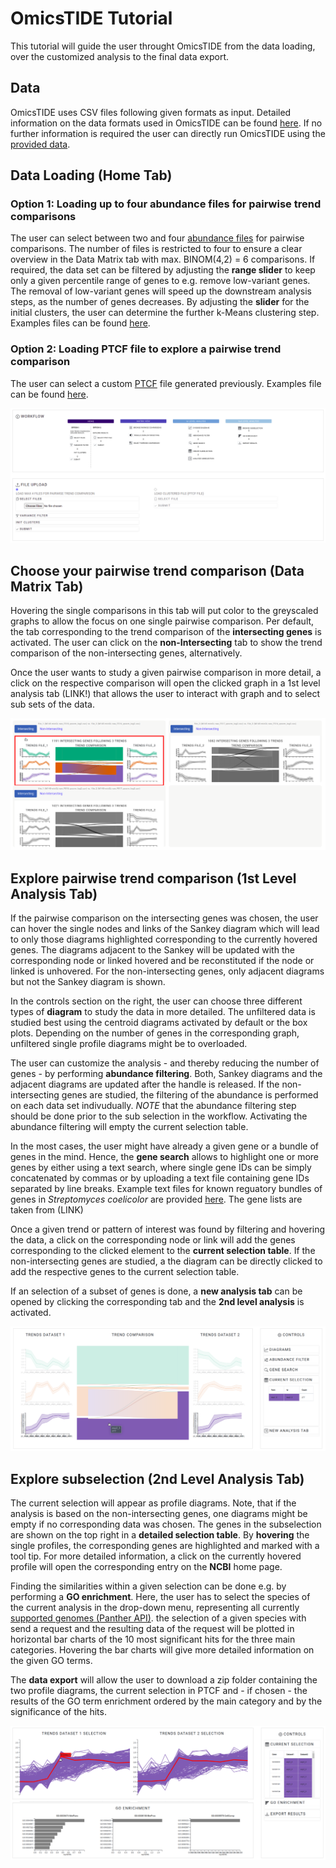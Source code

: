 # OmicsTIDE Tutorial
This tutorial will guide the user throught OmicsTIDE from the data loading, over the customized analysis to the final data export.

## Data 
OmicsTIDE uses CSV files following given formats as input. Detailed information on the data formats used in OmicsTIDE can be found [here](DATAFORMATS.md). If no further information is required the user can directly run OmicsTIDE using the [provided data](../static/data/test_data/).

## Data Loading (Home Tab)

### Option 1: Loading up to four abundance files for pairwise trend comparisons
The user can select between two and four [abundance files](DATAFORMATS.md/###-Abundance-Data) for pairwise comparisons. The number of files is restricted to four to ensure a clear overview in the Data Matrix tab with max. BINOM(4,2) = 6 comparisons. If required, the data set can be filtered by adjusting the **range slider** to keep only a given percentile range of genes to e.g. remove low-variant genes. The removal of low-variant genes will speed up the downstream analysis steps, as the number of genes decreases. By adjusting the **slider** for the initial clusters, the user can determine the further k-Means clustering step. Examples files can be found [here](../static/data/test_data/qnorm_log2).

### Option 2: Loading PTCF file to explore a pairwise trend comparison
The user can select a custom [PTCF](DATAFORMATS.md/###-Pairwise-Trend-Comparison-Format-(PTCF)) file generated previously. Examples file can be found [here](../static/data/test_data/ptcf).

<p align="center">
  <img src="../images/home.png" />
</p>

## Choose your pairwise trend comparison (Data Matrix Tab)
Hovering the single comparisons in this tab will put color to the greyscaled graphs to allow the focus on one single pairwise comparison. Per default, the tab corresponding to the trend comparison of the **intersecting genes** is activated. The user can click on the **non-Intersecting** tab to show the trend comparison of the non-intersecting genes, alternatively. 

Once the user wants to study a given pairwise comparison in more detail, a click on the respective comparison will open the clicked graph in a 1st level analysis tab (LINK!) that allows the user to interact with graph and to select sub sets of the data. 
<p align="center">
  <img src="../images/One.svg" />
</p>

## Explore pairwise trend comparison (1st Level Analysis Tab)

If the pairwise comparison on the intersecting genes was chosen, the user can hover the single nodes and links of the Sankey diagram which will lead to only those diagrams highlighted corresponding to the currently hovered genes. The diagrams adjacent to the Sankey will be updated with the corresponding node or linked hovered and be reconstituted if the node or linked is unhovered. For the non-intersecting genes, only adjacent diagrams but not the Sankey diagram is shown.

In the controls section on the right, the user can choose three different types of **diagram** to study the data in more detailed. The unfiltered data is studied best using the centroid diagrams activated by default or the box plots. Depending on the number of genes in the corresponding graph, unfiltered single profile diagrams might be to overloaded.

The user can customize the analysis - and thereby reducing the number of genes - by performing **abundance filtering**. Both, Sankey diagrams and the adjacent diagrams are updated after the handle is released. If the non-intersecting genes are studied, the filtering of the abundance is performed on each data set indivudually. *NOTE* that the abundance filtering step should be done prior to the sub selection in the workflow. Activating the abundance filtering will empty the current selection table.

In the most cases, the user might have already a given gene or a bundle of genes in the mind. Hence, the **gene search** allows to highlight one or more genes by either using a text search, where single gene IDs can be simply concatenated by commas or by uploading a text file containing gene IDs separated by line breaks. Example text files for known reguatory bundles of genes in *Streptomyces coelicolor* are provided [here](../static/test_data/genelist_Streptomyces_coelicolor). The gene lists are taken from (LINK)

Once a given trend or pattern of interest was found by filtering and hovering the data, a click on the corresponding node or link will add the genes corresponding to the clicked element to the **current selection table**. If the non-intersecting genes are studied, a the diagram can be directly clicked to add the respective genes to the current selection table.

If an selection of a subset of genes is done, a **new analysis tab** can be opened by clicking the corresponding tab and the **2nd level analysis** is activated. 
<p align="center">
  <img src="../images/Two.svg" />
</p>

## Explore subselection (2nd Level Analysis Tab)
The current selection will appear as profile diagrams. Note, that if the analysis is based on the non-intersecting genes, one diagrams might be empty if no corresponding data was chosen. The genes in the subselection are shown on the top right in a **detailed selection table**. By **hovering** the single profiles, the corresponding genes are highlighted and marked with a tool tip. For more detailed information, a click on the currently hovered profile will open the corresponding entry on the **NCBI** home page.

Finding the similarities within a given selection can be done e.g. by performing a **GO enrichment**. Here, the user has to select the species of the current analysis in the drop-down menu, representing all currently [supported genomes (Panther API)](http://pantherdb.org/services/oai/pantherdb/supportedgenomes). the selection of a given species with send a request and the resulting data of the request will be plotted in horizontal bar charts of the 10 most significant hits for the three main categories. Hovering the bar charts will give more detailed information on the given GO terms. 

The **data export** will allow the user to download a zip folder containing the two profile diagrams, the current selection in PTCF and - if chosen - the results of the GO term enrichment ordered by the main category and by the significance of the hits. 

<p align="center">
  <img src="../images/Three.svg" />
</p>
